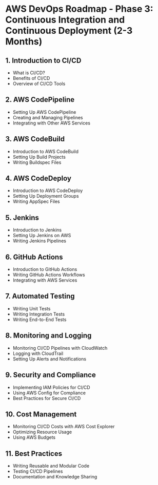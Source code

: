 # AWS DevOps Roadmap - Phase 3: Continuous Integration and Continuous Deployment (2-3 Months)

## 1. Introduction to CI/CD
- What is CI/CD?
- Benefits of CI/CD
- Overview of CI/CD Tools

## 2. AWS CodePipeline
- Setting Up AWS CodePipeline
- Creating and Managing Pipelines
- Integrating with Other AWS Services

## 3. AWS CodeBuild
- Introduction to AWS CodeBuild
- Setting Up Build Projects
- Writing Buildspec Files

## 4. AWS CodeDeploy
- Introduction to AWS CodeDeploy
- Setting Up Deployment Groups
- Writing AppSpec Files

## 5. Jenkins
- Introduction to Jenkins
- Setting Up Jenkins on AWS
- Writing Jenkins Pipelines

## 6. GitHub Actions
- Introduction to GitHub Actions
- Writing GitHub Actions Workflows
- Integrating with AWS Services

## 7. Automated Testing
- Writing Unit Tests
- Writing Integration Tests
- Writing End-to-End Tests

## 8. Monitoring and Logging
- Monitoring CI/CD Pipelines with CloudWatch
- Logging with CloudTrail
- Setting Up Alerts and Notifications

## 9. Security and Compliance
- Implementing IAM Policies for CI/CD
- Using AWS Config for Compliance
- Best Practices for Secure CI/CD

## 10. Cost Management
- Monitoring CI/CD Costs with AWS Cost Explorer
- Optimizing Resource Usage
- Using AWS Budgets

## 11. Best Practices
- Writing Reusable and Modular Code
- Testing CI/CD Pipelines
- Documentation and Knowledge Sharing
